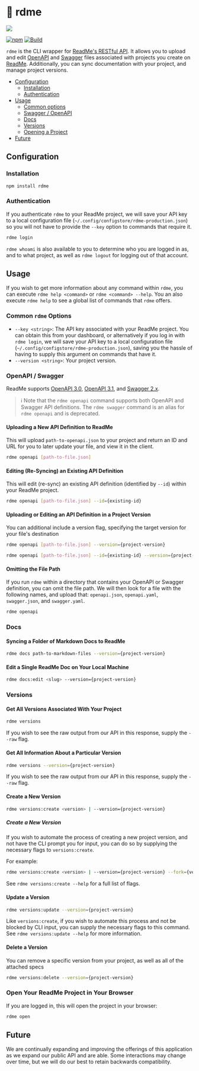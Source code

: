 # 📖 rdme

[![](https://d3vv6lp55qjaqc.cloudfront.net/items/1M3C3j0I0s0j3T362344/Untitled-2.png)](https://readme.com)

[![npm](https://img.shields.io/npm/v/rdme)](https://npm.im/rdme) [![Build](https://github.com/readmeio/rdme/workflows/CI/badge.svg)](https://github.com/readmeio/rdme)

`rdme` is the CLI wrapper for [ReadMe's RESTful API](https://docs.readme.com/reference/intro-to-the-readme-api). It allows you to upload and edit [OpenAPI](https://swagger.io/specification/) and [Swagger](https://swagger.io/specification/v2/) files associated with projects you create on [ReadMe](https://readme.com/). Additionally, you can sync documentation with your project, and manage project versions.

* [Configuration](#installation)
   * [Installation](#installation)
   * [Authentication](#authentication)
* [Usage](#usage)
   * [Common options](#common-rdme-options)
   * [Swagger / OpenAPI](#swagger-/-openapi)
   * [Docs](#docs)
   * [Versions](#versions)
   * [Opening a Project](#open)
* [Future](#future)

## Configuration
### Installation
```sh
npm install rdme
```

### Authentication
If you authenticate `rdme` to your ReadMe project, we will save your API key to a local configuration file (`~/.config/configstore/rdme-production.json`) so you will not have to provide the `--key` option to commands that require it.

```sh
rdme login
```

`rdme whoami` is also available to you to determine who you are logged in as, and to what project, as well as `rdme logout` for logging out of that account.

## Usage
If you wish to get more information about any command within `rdme`, you can execute `rdme help <command>` or `rdme <command> --help`. You an also execute `rdme help` to see a global list of commands that `rdme` offers.

### Common `rdme` Options
* `--key <string>`: The API key associated with your ReadMe project. You can obtain this from your dashboard, or alternatively if you log in with `rdme login`, we will save your API key to a local configuration file (`~/.config/configstore/rdme-production.json`), saving you the hassle of having to supply this argument on commands that have it.
* `--version <string>`: Your project version.

### OpenAPI / Swagger
ReadMe supports [OpenAPI 3.0](https://github.com/OAI/OpenAPI-Specification/blob/main/versions/3.0.3.md), [OpenAPI 3.1](https://github.com/OAI/OpenAPI-Specification/blob/main/versions/3.1.0.md), and [Swagger 2.x](https://github.com/OAI/OpenAPI-Specification/blob/main/versions/2.0.md).

> ℹ️ Note that the `rdme openapi` command supports both OpenAPI and Swagger API definitions. The `rdme swagger` command is an alias for `rdme openapi` and is deprecated.

#### Uploading a New API Definition to ReadMe
This will upload `path-to-openapi.json` to your project and return an ID and URL for you to later update your file, and view it in the client.

```sh
rdme openapi [path-to-file.json]
```

#### Editing (Re-Syncing) an Existing API Definition
This will edit (re-sync) an existing API definition (identified by `--id`) within your ReadMe project.

```sh
rdme openapi [path-to-file.json] --id={existing-id}
```

#### Uploading or Editing an API Definition in a Project Version
You can additional include a version flag, specifying the target version for your file's destination

```sh
rdme openapi [path-to-file.json] --version={project-version}
```

```sh
rdme openapi [path-to-file.json] --id={existing-id} --version={project-version}
```

#### Omitting the File Path
If you run `rdme` within a directory that contains your OpenAPI or Swagger definition, you can omit the file path. We will then look for a file with the following names, and upload that: `openapi.json`, `openapi.yaml`, `swagger.json`, and `swagger.yaml`.

```sh
rdme openapi
```

### Docs
#### Syncing a Folder of Markdown Docs to ReadMe
```sh
rdme docs path-to-markdown-files --version={project-version}
```

#### Edit a Single ReadMe Doc on Your Local Machine
```sh
rdme docs:edit <slug> --version={project-version}
```

### Versions
#### Get All Versions Associated With Your Project
```sh
rdme versions
```

If you wish to see the raw output from our API in this response, supply  the `--raw` flag.

#### Get All Information About a Particular Version
```sh
rdme versions --version={project-version}
```

If you wish to see the raw output from our API in this response, supply  the `--raw` flag.

#### Create a New Version
```sh
rdme versions:create <version> | --version={project-version}
```

##### Create a New Version
If you wish to automate the process of creating a new project version, and not have the CLI prompt you for input, you can do so by supplying the necessary flags to `versions:create`.

For example:

```sh
rdme versions:create <version> | --version={project-version} --fork={version-fork} --main={boolean} --beta={boolean} --isPublic={boolean}
```

See `rdme versions:create --help` for a full list of flags.

#### Update a Version
```sh
rdme versions:update --version={project-version}
```

Like `versions:create`, if you wish to automate this process and not be blocked by CLI input, you can supply the necessary flags to this command. See `rdme versions:update --help` for more information.

#### Delete a Version
You can remove a specific version from your project, as well as all of the attached specs

```sh
rdme versions:delete --version={project-version}
```

### Open Your ReadMe Project in Your Browser
If you are logged in, this will open the project in your browser:

```sh
rdme open
```

## Future
We are continually expanding and improving the offerings of this application as we expand our public API and are able. Some interactions may change over time, but we will do our best to retain backwards compatibility.
